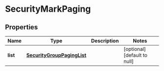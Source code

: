 # SecurityMarkPaging

## Properties
Name | Type | Description | Notes
------------ | ------------- | ------------- | -------------
**list** | [**SecurityGroupPagingList**](SecurityGroupPaging_list.md) |  | [optional] [default to null]


